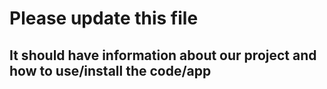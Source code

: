 # Please update this file

## It should have information about our project and how to use/install the code/app